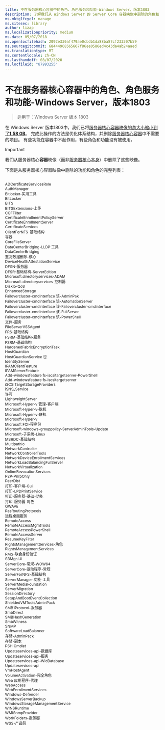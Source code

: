 ```yaml
---
title: 不在服务器核心容器中的角色、角色服务和功能-Windows Server，版本1803
description: 了解我们从 Windows Server 的 Server Core 容器映像中删除的角色和功能。
ms.mktglfcycl: manage
ms.sitesec: library
author: lizap
ms.localizationpriority: medium
ms.date: 05/07/2018
ms.openlocfilehash: 2092e330af479ae0cbdb1da88ba87cf233307b59
ms.sourcegitcommit: 68444968565667f86ee0586ed4c43da4ab24aaed
ms.translationtype: MT
ms.contentlocale: zh-CN
ms.lasthandoff: 08/07/2020
ms.locfileid: "87993255"
---
```

# <a name="roles-role-services-and-features-not-in-server-core-containers---windows-server-version-1803"></a>不在服务器核心容器中的角色、角色服务和功能-Windows Server，版本1803

> 适用于：Windows Server 版本 1803

在 Windows Server 版本1803中，我们已将[服务器核心容器映像的总大小缩小到了**1.58 GB**](https://blogs.technet.microsoft.com/virtualization/2018/01/22/a-smaller-windows-server-core-container-with-better-application-compatibility/)。 完成此操作的方法是优化体系结构，并删除[服务器核心容器](/virtualization/windowscontainers/about/)中不需要的项目。 有些功能在容器中不起作用，有些角色和功能没有被使用。

> [!IMPORTANT]
> 我们从服务器核心**容器**映像（而非[服务器核心本身](server-core-roles-and-services.md)）中删除了这些映像。

下面是从服务器核心容器映像中删除的功能和角色的完整列表：

<div style='font-size:9.0pt'>

<br>ADCertificateServicesRole
<br>AuthManager
<br>Bitlocker-实用工具
<br>BitLocker
<br>BITS
<br>BITSExtensions-上传
<br>CCFFilter
<br>CertificateEnrollmentPolicyServer
<br>CertificateEnrollmentServer
<br>CertificateServices
<br>ClientForNFS-基础结构
<br>容器
<br>CoreFileServer
<br>DataCenterBridging-LLDP 工具
<br>DataCenterBridging
<br>重复数据删除-核心
<br>DeviceHealthAttestationService
<br>DFSN-服务器
<br>DFSR-基础结构-ServerEdition
<br>Microsoft.directoryservices-ADAM
<br>Microsoft.directoryservices-控制器
<br>DiskIo-QoS
<br>EnhancedStorage
<br>Failovercluster-cmdinterface 该-AdminPak
<br>Failovercluster-cmdinterface 该-AutomationServer
<br>Failovercluster-cmdinterface 该-Failovercluster-cmdinterface
<br>Failovercluster-cmdinterface 该-FullServer
<br>Failovercluster-cmdinterface 该-PowerShell
<br>文件-服务
<br>FileServerVSSAgent
<br>FRS-基础结构
<br>FSRM-基础结构-服务
<br>FSRM-基础结构
<br>HardenedFabricEncryptionTask
<br>HostGuardian
<br>HostGuardianService 包
<br>IdentityServer
<br>IPAMClientFeature
<br>IPAMServerFeature
<br>Add-windowsfeature fs-iscsitargetserver-PowerShell
<br>Add-windowsfeature fs-iscsitargetserver
<br>iSCSITargetStorageProviders
<br>iSNS_Service
<br>许可
<br>LightweightServer
<br>Microsoft-Hyper-v 管理-客户端
<br>Microsoft-Hyper-v-脱机
<br>Microsoft-Hyper-v-联机
<br>Microsoft-Hyper-v
<br>Microsoft FCI-程序包
<br>Microsoft-windows-grouppolicy-ServerAdminTools-Update
<br>Microsoft-子系统-Linux
<br>MSRDC-基础结构
<br>MultipathIo
<br>NetworkController
<br>NetworkControllerTools
<br>NetworkDeviceEnrollmentServices
<br>NetworkLoadBalancingFullServer
<br>NetworkVirtualization
<br>OnlineRevocationServices
<br>P2P-PnrpOnly
<br>PeerDist
<br>打印-客户端-Gui
<br>打印-LPDPrintService
<br>打印-服务器-基础-功能
<br>打印-服务器-角色
<br>QWAVE
<br>RasRoutingProtocols
<br>远程桌面服务
<br>RemoteAccess
<br>RemoteAccessMgmtTools
<br>RemoteAccessPowerShell
<br>RemoteAccessServer
<br>ResumeKeyFilter
<br>RightsManagementServices-角色
<br>RightsManagementServices
<br>RMS-联合身份验证
<br>SBMgr-UI
<br>ServerCore-常规-WOW64
<br>ServerCore-驱动程序-常规
<br>ServerForNFS-基础结构
<br>ServerManager-功能-工具
<br>ServerMediaFoundation
<br>ServerMigration
<br>SessionDirectory
<br>SetupAndBootEventCollection
<br>ShieldedVMToolsAdminPack
<br>SMB1Protocol-服务器
<br>SmbDirect
<br>SMBHashGeneration
<br>SmbWitness
<br>SNMP
<br>SoftwareLoadBalancer
<br>存储-AdminPack
<br>存储-副本
<br>PSH Cmdlet
<br>Updateservices-api-数据库
<br>Updateservices-api-服务
<br>Updateservices-api-WidDatabase
<br>Updateservices-api
<br>VmHostAgent
<br>VolumeActivation-完全角色
<br>Web 应用程序-代理
<br>WebAccess
<br>WebEnrollmentServices
<br>Windows-Defender
<br>WindowsServerBackup
<br>WindowsStorageManagementService
<br>WINSRuntime
<br>WMISnmpProvider
<br>WorkFolders-服务器
<br>WSS-产品包

</div>
